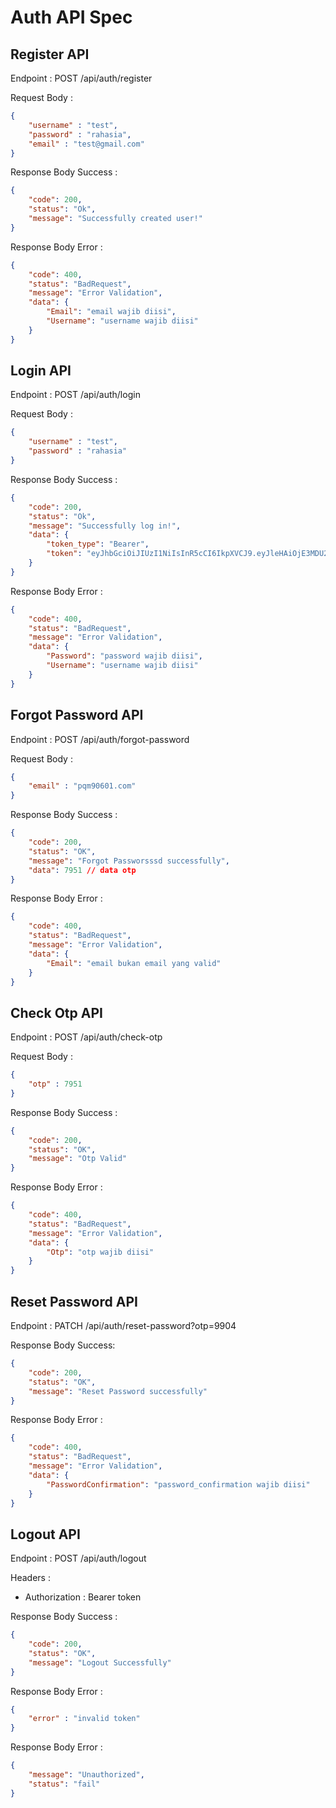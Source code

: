 # Auth API Spec

## Register API

Endpoint :  POST /api/auth/register

Request Body :

```json
{
    "username" : "test",
    "password" : "rahasia",
    "email" : "test@gmail.com"
}
```

Response Body Success :

```json
{
    "code": 200,
    "status": "Ok",
    "message": "Successfully created user!"
}
```

Response Body Error : 

```json
{
    "code": 400,
    "status": "BadRequest",
    "message": "Error Validation",
    "data": {
        "Email": "email wajib diisi",
        "Username": "username wajib diisi"
    }
}
```

## Login API

Endpoint : POST /api/auth/login

Request Body :

```json
{
    "username" : "test",
    "password" : "rahasia"
}
```

Response Body Success : 

```json
{
    "code": 200,
    "status": "Ok",
    "message": "Successfully log in!",
    "data": {
        "token_type": "Bearer",
        "token": "eyJhbGciOiJIUzI1NiIsInR5cCI6IkpXVCJ9.eyJleHAiOjE3MDU2Mzk1NjUsImlhdCI6MTcwNTYzNTk2NSwibmJmIjoxNzA1NjM1OTY1LCJzdWIiOjR9.jO5b_ophTcHTNPvqZ7J9eRhawldiokb6UE342s3QQhY"
    }
}
```

Response Body Error :

```json
{
    "code": 400,
    "status": "BadRequest",
    "message": "Error Validation",
    "data": {
        "Password": "password wajib diisi",
        "Username": "username wajib diisi"
    }
}
```

## Forgot Password API

Endpoint : POST /api/auth/forgot-password

Request Body :

```json
{
    "email" : "pqm90601.com"
}
```

Response Body Success : 

```json
{
    "code": 200,
    "status": "OK",
    "message": "Forgot Passworsssd successfully",
    "data": 7951 // data otp
} 
```

Response Body Error : 

```json
{
    "code": 400,
    "status": "BadRequest",
    "message": "Error Validation",
    "data": {
        "Email": "email bukan email yang valid"
    }
}
```

## Check Otp API

Endpoint : POST /api/auth/check-otp

Request Body :

```json
{
    "otp" : 7951
}
```

Response Body Success : 

```json
{
    "code": 200,
    "status": "OK",
    "message": "Otp Valid"
}
```

Response Body Error : 

```json
{
    "code": 400,
    "status": "BadRequest",
    "message": "Error Validation",
    "data": {
        "Otp": "otp wajib diisi"
    }
}
```

## Reset Password API

Endpoint : PATCH /api/auth/reset-password?otp=9904

Response Body Success:

```json
{
    "code": 200,
    "status": "OK",
    "message": "Reset Password successfully"
}
```

Response Body Error : 

```json
{
    "code": 400,
    "status": "BadRequest",
    "message": "Error Validation",
    "data": {
        "PasswordConfirmation": "password_confirmation wajib diisi"
    }
}
```

## Logout API

Endpoint : POST /api/auth/logout

Headers :
- Authorization : Bearer token

Response Body Success : 

```json
{
    "code": 200,
    "status": "OK",
    "message": "Logout Successfully"
}
```

Response Body Error : 

```json
{
    "error" : "invalid token"
}
```
Response Body Error : 

```json
{
    "message": "Unauthorized",
    "status": "fail"
}
```